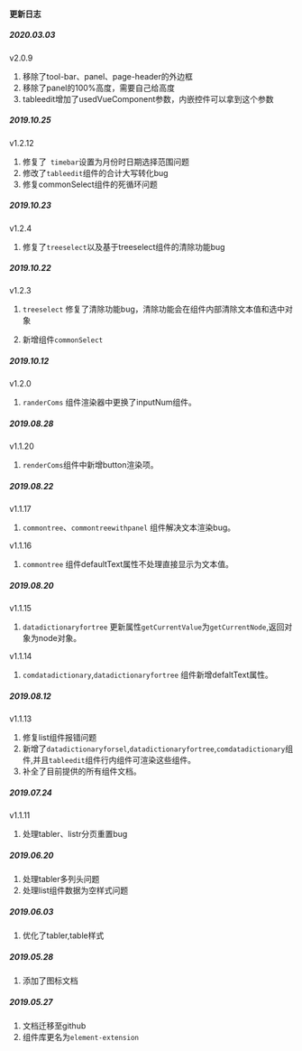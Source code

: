 <!--
 * @Description: 未描述
 * @Author: danielmlc
 * @Date: 2019-08-22 11:35:09
 * @LastEditTime: 2020-03-03 10:00:49
 -->
#### 更新日志

##### 2020.03.03

v2.0.9
1.  移除了tool-bar、panel、page-header的外边框
2.  移除了panel的100%高度，需要自己给高度
3.  tableedit增加了usedVueComponent参数，内嵌控件可以拿到这个参数

##### 2019.10.25

v1.2.12
1.  修复了` timebar`设置为月份时日期选择范围问题
2.  修改了`tableedit`组件的合计大写转化bug
3.  修复commonSelect组件的死循环问题


##### 2019.10.23

v1.2.4
1.  修复了`treeselect`以及基于treeselect组件的清除功能bug

##### 2019.10.22

v1.2.3
1. `treeselect` 修复了清除功能bug，清除功能会在组件内部清除文本值和选中对象

2. 新增组件`commonSelect`

##### 2019.10.12

v1.2.0
1. `randerComs` 组件渲染器中更换了inputNum组件。

##### 2019.08.28

v1.1.20
1. `renderComs`组件中新增button渲染项。


##### 2019.08.22
v1.1.17
1. `commontree`、`commontreewithpanel` 组件解决文本渲染bug。


v1.1.16
1. `commontree` 组件defaultText属性不处理直接显示为文本值。



##### 2019.08.20

v1.1.15
1. `datadictionaryfortree` 更新属性`getCurrentValue`为`getCurrentNode`,返回对象为node对象。

v1.1.14
1. `comdatadictionary`,`datadictionaryfortree` 组件新增defaltText属性。

##### 2019.08.12
v1.1.13
1. 修复list组件报错问题
2. 新增了`datadictionaryforsel`,`datadictionaryfortree`,`comdatadictionary`组件,并且`tableedit`组件行内组件可渲染这些组件。
3. 补全了目前提供的所有组件文档。

##### 2019.07.24
v1.1.11
1. 处理tabler、listr分页重置bug

##### 2019.06.20

1. 处理tabler多列头问题
2. 处理list组件数据为空样式问题

##### 2019.06.03

1. 优化了tabler,table样式

##### 2019.05.28

1. 添加了图标文档


##### 2019.05.27

1. 文档迁移至github
2. 组件库更名为`element-extension`




